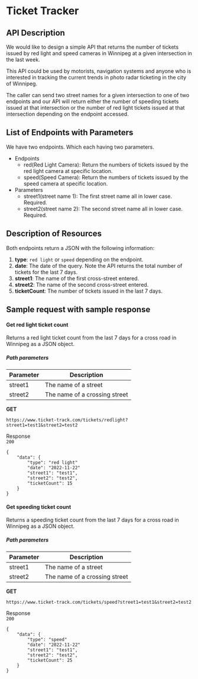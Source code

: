 # Ticket Tracker

## API Description
We would like to design a simple API that returns the number of tickets issued by red light and speed cameras in Winnipeg at a given intersection in the last week.   

This API could be used by motorists, navigation systems and anyone who is interested in tracking the current trends in photo radar ticketing in the city of Winnipeg.

The caller can send two street names for a given intersection to one of two endpoints and our API will return either the number of speeding tickets issued at that intersection or the number of red light tickets issued at that intersection depending on the endpoint accessed.

## List of Endpoints with Parameters
We have two endpoints. Which each having two parameters.
  - Endpoints
    - red(Red Light Camera): Return the numbers of tickets issued by the red light camera at specific location.
    - speed(Speed Camera): Return the numbers of tickets issued by the speed camera at specific location.
  - Parameters
    - street1(street name 1): The first street name all in lower case. Required.
    - street2(street name 2): The second street name all in lower case. Required.

## Description of Resources

Both endpoints return a JSON with the following information:  
1. **type**: `red light` or `speed` depending on the endpoint.
2. **date**: The date of the query. Note the API returns the total number of tickets for the last 7 days.
3. **street1**: The name of the first cross-street entered.
4. **street2**: The name of the second cross-street entered.
5. **ticketCount**: The number of tickets issued in the last 7 days.

## Sample request with sample response

#### Get red light ticket count  

Returns a red light ticket count from the last 7 days for a cross road in Winnipeg as a JSON object.

##### Path parameters  
| Parameter   | Description |
| ----------- | ----------- |
| street1     | The name of a street       |
| street2     | The name of a crossing street        |  

**GET**  
```
https://www.ticket-track.com/tickets/redlight?street1=test1&street2=test2
```
Response  
`200`  
```
{
    "data": {
        "type": "red light"
        "date": "2022-11-22"
        "street1": "test1",
        "street2": "test2",
        "ticketCount": 15
    }
}
```  

#### Get speeding ticket count 

Returns a speeding ticket count from the last 7 days for a cross road in Winnipeg as a JSON object.

##### Path parameters 

| Parameter   | Description |
| ----------- | ----------- |
| street1     | The name of a street|
| street2     | The name of a crossing street|  

**GET** 

```
https://www.ticket-track.com/tickets/speed?street1=test1&street2=test2  
```
Response  
`200`  
```
{
    "data": {
        "type": "speed"
        "date": "2022-11-22"
        "street1": "test1",
        "street2": "test2",
        "ticketCount": 25
    }
}
```
